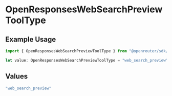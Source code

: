 # OpenResponsesWebSearchPreviewToolType

## Example Usage

```typescript
import { OpenResponsesWebSearchPreviewToolType } from "@openrouter/sdk/models";

let value: OpenResponsesWebSearchPreviewToolType = "web_search_preview";
```

## Values

```typescript
"web_search_preview"
```